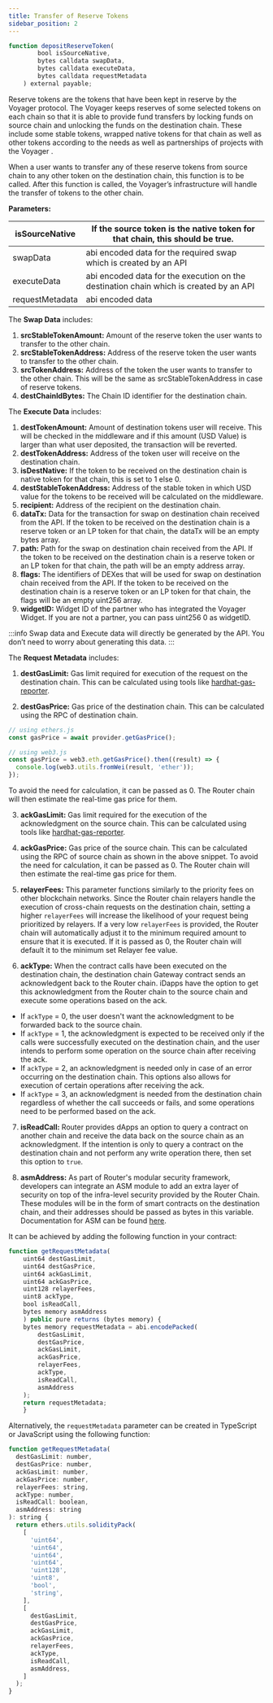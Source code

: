 ```yaml
---
title: Transfer of Reserve Tokens
sidebar_position: 2
---
```


```javascript
function depositReserveToken(
        bool isSourceNative,
        bytes calldata swapData,
        bytes calldata executeData,
        bytes calldata requestMetadata
    ) external payable;
```

Reserve tokens are the tokens that have been kept in reserve by the Voyager protocol. The Voyager keeps reserves of some selected tokens on each chain so that it is able to provide fund transfers by locking funds on source chain and unlocking the funds on the destination chain. These include some stable tokens, wrapped native tokens for that chain as well as other tokens according to the needs as well as partnerships of projects with the Voyager .

When a user wants to transfer any of these reserve tokens from source chain to any other token on the destination chain, this function is to be called. After this function is called, the Voyager’s infrastructure will handle the transfer of tokens to the other chain.

**Parameters:**

| isSourceNative  | If the source token is the native token for that chain, this should be true.           |
| --------------- | -------------------------------------------------------------------------------------- |
| swapData        | abi encoded data for the required swap which is created by an API                      |
| executeData     | abi encoded data for the execution on the destination chain which is created by an API |
| requestMetadata | abi encoded data                                                                       |

The **Swap Data** includes:

1. **srcStableTokenAmount:** Amount of the reserve token the user wants to transfer to the other chain.
2. **srcStableTokenAddress:** Address of the reserve token the user wants to transfer to the other chain.
3. **srcTokenAddress:** Address of the token the user wants to transfer to the other chain. This will be the same as srcStableTokenAddress in case of reserve tokens.
4. **destChainIdBytes:** The Chain ID identifier for the destination chain.

The **Execute Data** includes:

1. **destTokenAmount:** Amount of destination tokens user will receive. This will be checked in the middleware and if this amount (USD Value) is larger than what user deposited, the transaction will be reverted.
2. **destTokenAddress:** Address of the token user will receive on the destination chain.
3. **isDestNative:** If the token to be received on the destination chain is native token for that chain, this is set to 1 else 0.
4. **destStableTokenAddress:** Address of the stable token in which USD value for the tokens to be received will be calculated on the middleware.
5. **recipient:** Address of the recipient on the destination chain.
6. **dataTx:** Data for the transaction for swap on destination chain received from the API. If the token to be received on the destination chain is a reserve token or an LP token for that chain, the dataTx will be an empty bytes array.
7. **path:** Path for the swap on destination chain received from the API. If the token to be received on the destination chain is a reserve token or an LP token for that chain, the path will be an empty address array.
8. **flags:** The identifiers of DEXes that will be used for swap on destination chain received from the API. If the token to be received on the destination chain is a reserve token or an LP token for that chain, the flags will be an empty uint256 array.
9. **widgetID:** Widget ID of the partner who has integrated the Voyager Widget. If you are not a partner, you can pass uint256 0 as widgetID.

:::info
Swap data and Execute data will directly be generated by the API. You don’t need to worry about generating this data.
:::

The **Request Metadata** includes:

1. **destGasLimit:** Gas limit required for execution of the request on the destination chain. This can be calculated using tools like [hardhat-gas-reporter](https://www.npmjs.com/package/hardhat-gas-reporter).

2. **destGasPrice:** Gas price of the destination chain. This can be calculated using the RPC of destination chain.

```jsx
// using ethers.js
const gasPrice = await provider.getGasPrice();

// using web3.js
const gasPrice = web3.eth.getGasPrice().then((result) => {
  console.log(web3.utils.fromWei(result, 'ether'));
});
```

To avoid the need for calculation, it can be passed as 0. The Router chain will then estimate the real-time gas price for them.

3. **ackGasLimit:** Gas limit required for the execution of the acknowledgment on the source chain. This can be calculated using tools like [hardhat-gas-reporter](https://www.npmjs.com/package/hardhat-gas-reporter).

4. **ackGasPrice:** Gas price of the source chain. This can be calculated using the RPC of source chain as shown in the above snippet. To avoid the need for calculation, it can be passed as 0. The Router chain will then estimate the real-time gas price for them.

5. **relayerFees:** This parameter functions similarly to the priority fees on other blockchain networks. Since the Router chain relayers handle the execution of cross-chain requests on the destination chain, setting a higher `relayerFees` will increase the likelihood of your request being prioritized by relayers. If a very low `relayerFees` is provided, the Router chain will automatically adjust it to the minimum required amount to ensure that it is executed. If it is passed as 0, the Router chain will default it to the minimum set Relayer fee value.

6. **ackType:** When the contract calls have been executed on the destination chain, the destination chain Gateway contract sends an acknowledgent back to the Router chain. iDapps have the option to get this acknowledgment from the Router chain to the source chain and execute some operations based on the ack.

- If `ackType` = 0, the user doesn't want the acknowledgment to be forwarded back to the source chain.
- If `ackType` = 1, the acknowledgment is expected to be received only if the calls were successfully executed on the destination chain, and the user intends to perform some operation on the source chain after receiving the ack.
- If `ackType` = 2, an acknowledgment is needed only in case of an error occurring on the destination chain. This options also allows for execution of certain operations after receiving the ack.
- If `ackType` = 3, an acknowledgment is needed from the destination chain regardless of whether the call succeeds or fails, and some operations need to be performed based on the ack.

7. **isReadCall:** Router provides dApps an option to query a contract on another chain and receive the data back on the source chain as an acknowledgment. If the intention is only to query a contract on the destination chain and not perform any write operation there, then set this option to `true`.

8. **asmAddress:** As part of Router's modular security framework, developers can integrate an ASM module to add an extra layer of security on top of the infra-level security provided by the Router Chain. These modules will be in the form of smart contracts on the destination chain, and their addresses should be passed as bytes in this variable. Documentation for ASM can be found [here](../../message-transfer-via-crosstalk/key-concepts/additional-security-modules.md).

It can be achieved by adding the following function in your contract:

```javascript
function getRequestMetadata(
    uint64 destGasLimit,
    uint64 destGasPrice,
    uint64 ackGasLimit,
    uint64 ackGasPrice,
    uint128 relayerFees,
    uint8 ackType,
    bool isReadCall,
    bytes memory asmAddress
    ) public pure returns (bytes memory) {
    bytes memory requestMetadata = abi.encodePacked(
        destGasLimit,
        destGasPrice,
        ackGasLimit,
        ackGasPrice,
        relayerFees,
        ackType,
        isReadCall,
        asmAddress
    );
    return requestMetadata;
    }
```

Alternatively, the `requestMetadata` parameter can be created in TypeScript or JavaScript using the following function:

```javascript
function getRequestMetadata(
  destGasLimit: number,
  destGasPrice: number,
  ackGasLimit: number,
  ackGasPrice: number,
  relayerFees: string,
  ackType: number,
  isReadCall: boolean,
  asmAddress: string
): string {
  return ethers.utils.solidityPack(
    [
      'uint64',
      'uint64',
      'uint64',
      'uint64',
      'uint128',
      'uint8',
      'bool',
      'string',
    ],
    [
      destGasLimit,
      destGasPrice,
      ackGasLimit,
      ackGasPrice,
      relayerFees,
      ackType,
      isReadCall,
      asmAddress,
    ]
  );
}
```
